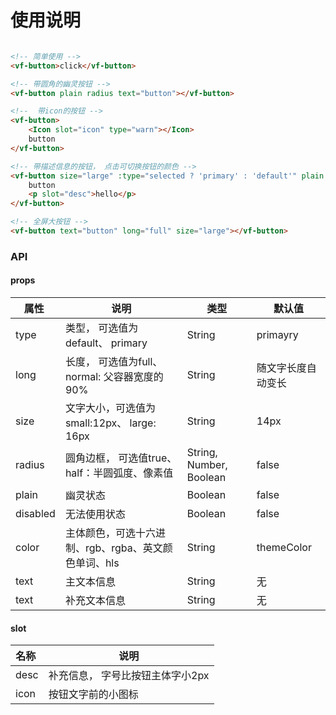 # 使用说明

```html

<!-- 简单使用 -->
<vf-button>click</vf-button>

<!-- 带圆角的幽灵按钮 -->
<vf-button plain radius text="button"></vf-button>

<!--  带icon的按钮 -->
<vf-button>
    <Icon slot="icon" type="warn"></Icon>
    button
</vf-button>

<!-- 带描述信息的按钮， 点击可切换按钮的颜色 -->
<vf-button size="large" :type="selected ? 'primary' : 'default'" plain radius @click="selected = !selected">
    button
    <p slot="desc">hello</p>
</vf-button>

<!-- 全屏大按钮 -->
<vf-button text="button" long="full" size="large"></vf-button>

```

### API

#### props

| 属性  | 说明 | 类型 | 默认值|
| ----- |-----------| -----| -----|
| type | 类型， 可选值为default、 primary | String | primayry |
| long | 长度， 可选值为full、 normal: 父容器宽度的90% | String | 随文字长度自动变长 |
| size | 文字大小，可选值为small:12px、 large: 16px | String | 14px |
| radius | 圆角边框， 可选值true、half：半圆弧度、像素值 | String, Number, Boolean | false |
| plain | 幽灵状态 | Boolean | false |
| disabled | 无法使用状态 | Boolean | false |
| color | 主体颜色，可选十六进制、rgb、rgba、英文颜色单词、hls | String | themeColor |
| text | 主文本信息 | String | 无 |
| text | 补充文本信息 | String | 无 |


#### slot
| 名称  | 说明 |
| ----- |-----------|
| desc | 补充信息， 字号比按钮主体字小2px |
| icon | 按钮文字前的小图标 |





